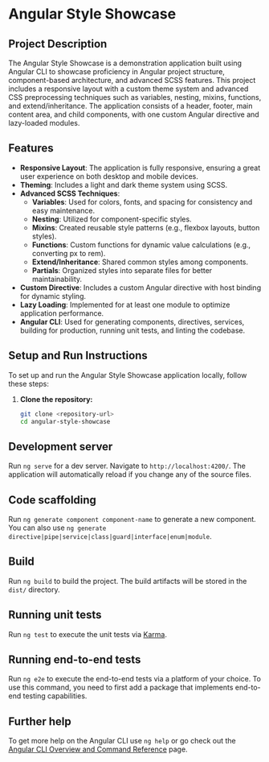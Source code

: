 # Angular Style Showcase

## Project Description

The Angular Style Showcase is a demonstration application built using Angular CLI to showcase proficiency in Angular project structure, component-based architecture, and advanced SCSS features. This project includes a responsive layout with a custom theme system and advanced CSS preprocessing techniques such as variables, nesting, mixins, functions, and extend/inheritance. The application consists of a header, footer, main content area, and child components, with one custom Angular directive and lazy-loaded modules.

## Features

- **Responsive Layout**: The application is fully responsive, ensuring a great user experience on both desktop and mobile devices.
- **Theming**: Includes a light and dark theme system using SCSS.
- **Advanced SCSS Techniques**:
  - **Variables**: Used for colors, fonts, and spacing for consistency and easy maintenance.
  - **Nesting**: Utilized for component-specific styles.
  - **Mixins**: Created reusable style patterns (e.g., flexbox layouts, button styles).
  - **Functions**: Custom functions for dynamic value calculations (e.g., converting px to rem).
  - **Extend/Inheritance**: Shared common styles among components.
  - **Partials**: Organized styles into separate files for better maintainability.
- **Custom Directive**: Includes a custom Angular directive with host binding for dynamic styling.
- **Lazy Loading**: Implemented for at least one module to optimize application performance.
- **Angular CLI**: Used for generating components, directives, services, building for production, running unit tests, and linting the codebase.

## Setup and Run Instructions

To set up and run the Angular Style Showcase application locally, follow these steps:

1. **Clone the repository:**
   ```bash
   git clone <repository-url>
   cd angular-style-showcase


## Development server

Run `ng serve` for a dev server. Navigate to `http://localhost:4200/`. The application will automatically reload if you change any of the source files.

## Code scaffolding

Run `ng generate component component-name` to generate a new component. You can also use `ng generate directive|pipe|service|class|guard|interface|enum|module`.

## Build

Run `ng build` to build the project. The build artifacts will be stored in the `dist/` directory.

## Running unit tests

Run `ng test` to execute the unit tests via [Karma](https://karma-runner.github.io).

## Running end-to-end tests

Run `ng e2e` to execute the end-to-end tests via a platform of your choice. To use this command, you need to first add a package that implements end-to-end testing capabilities.

## Further help

To get more help on the Angular CLI use `ng help` or go check out the [Angular CLI Overview and Command Reference](https://angular.io/cli) page.
